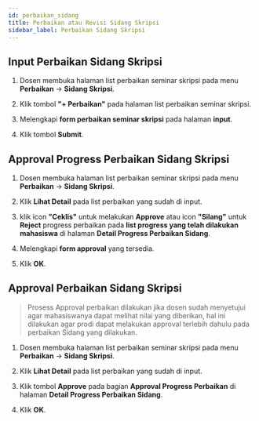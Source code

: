 ```yaml
---
id: perbaikan_sidang
title: Perbaikan atau Revisi Sidang Skripsi
sidebar_label: Perbaikan Sidang Skripsi
---
```


## Input Perbaikan Sidang Skripsi

1. Dosen membuka halaman list perbaikan seminar skripsi pada menu **Perbaikan** -> **Sidang Skripsi**.

2. Klik tombol **"+ Perbaikan"** pada halaman list perbaikan seminar skripsi.

3. Melengkapi **form perbaikan seminar skripsi** pada halaman **input**.

4. Klik tombol **Submit**.

## Approval Progress Perbaikan Sidang Skripsi

1. Dosen membuka halaman list perbaikan seminar skripsi pada menu **Perbaikan** -> **Sidang Skripsi**.

2. Klik **Lihat Detail** pada list perbaikan yang sudah di input.

3. klik icon **"Ceklis"** untuk melakukan **Approve** atau icon **"Silang"** untuk **Reject** progress perbaikan pada **list progress yang telah dilakukan mahasiswa** di halaman **Detail Progress Perbaikan Sidang**.

4. Melengkapi **form approval** yang tersedia.

5. Klik **OK**.

## Approval Perbaikan Sidang Skripsi

> Prosess Approval perbaikan dilakukan jika dosen sudah menyetujui agar mahasiswanya dapat melihat nilai yang diberikan, hal ini dilakukan agar prodi dapat melakukan approval terlebih dahulu pada perbaikan Sidang yang dilakukan.

1. Dosen membuka halaman list perbaikan seminar skripsi pada menu **Perbaikan** -> **Sidang Skripsi**.

2. Klik **Lihat Detail** pada list perbaikan yang sudah di input.

3. Klik tombol **Approve** pada bagian **Approval Progress Perbaikan** di halaman **Detail Progress Perbaikan Sidang**.
4. Klik **OK**.
